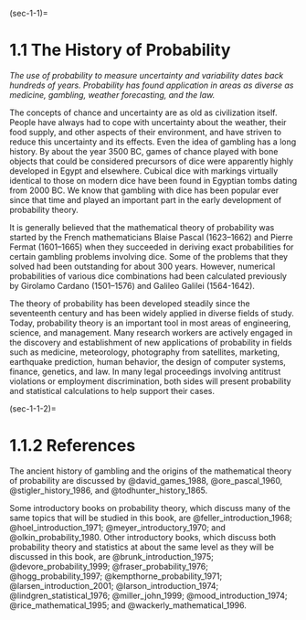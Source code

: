 (sec-1-1)=
# 1.1 The History of Probability

*The use of probability to measure uncertainty and variability dates back hundreds of years. Probability has found application in areas as diverse as medicine, gambling, weather forecasting, and the law.*

The concepts of chance and uncertainty are as old as civilization itself. People have always had to cope with uncertainty about the weather, their food supply, and other aspects of their environment, and have striven to reduce this uncertainty and its effects. Even the idea of gambling has a long history. By about the year 3500 BC, games of chance played with bone objects that could be considered precursors of dice were apparently highly developed in Egypt and elsewhere. Cubical dice with markings virtually identical to those on modern dice have been found in Egyptian tombs dating from 2000 BC. We know that gambling with dice has been popular ever since that time and played an important part in the early development of probability theory.

It is generally believed that the mathematical theory of probability was started by the French mathematicians Blaise Pascal (1623–1662) and Pierre Fermat (1601–1665) when they succeeded in deriving exact probabilities for certain gambling problems involving dice. Some of the problems that they solved had been outstanding for about 300 years. However, numerical probabilities of various dice combinations had been calculated previously by Girolamo Cardano (1501–1576) and Galileo Galilei (1564-1642).

The theory of probability has been developed steadily since the seventeenth century and has been widely applied in diverse fields of study. Today, probability theory is an important tool in most areas of engineering, science, and management. Many research workers are actively engaged in the discovery and establishment of new applications of probability in fields such as medicine, meteorology, photography from satellites, marketing, earthquake prediction, human behavior, the design of computer systems, finance, genetics, and law. In many legal proceedings involving antitrust violations or employment discrimination, both sides will present probability and statistical calculations to help support their cases.

(sec-1-1-2)=
# 1.1.2 References

The ancient history of gambling and the origins of the mathematical theory of probability are discussed by @david_games_1988, @ore_pascal_1960, @stigler_history_1986, and @todhunter_history_1865.

Some introductory books on probability theory, which discuss many of the same topics that will be studied in this book, are @feller_introduction_1968; @hoel_introduction_1971; @meyer_introductory_1970; and @olkin_probability_1980. Other introductory books, which discuss both probability theory and statistics at about the same level as they will be discussed in this book, are @brunk_introduction_1975; @devore_probability_1999; @fraser_probability_1976; @hogg_probability_1997; @kempthorne_probability_1971; @larsen_introduction_2001; @larson_introduction_1974; @lindgren_statistical_1976; @miller_john_1999; @mood_introduction_1974; @rice_mathematical_1995; and @wackerly_mathematical_1996.
